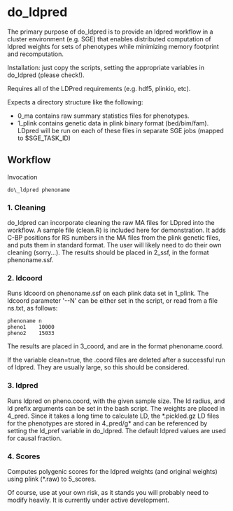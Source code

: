 # do\_ldpred

The primary purpose of do\_ldpred is to provide an ldpred workflow in a cluster environment (e.g. SGE) that enables distributed computation of ldpred weights for sets of phenotypes 
while minimizing memory footprint and recomputation. 

Installation: just copy the scripts, setting the appropriate variables in do\_ldpred (please check!).

Requires all of the LDPred requirements (e.g. hdf5, plinkio, etc).

Expects a directory structure like the following:

- 0\_ma contains raw summary statistics files for phenotypes. 
- 1\_plink contains genetic data in plink binary format (bed/bim/fam). LDpred will be run on each of these files in separate SGE jobs (mapped to $SGE\_TASK\_ID)

## Workflow

Invocation

    do\_ldpred phenoname

### 1. Cleaning

do\_ldpred can incorporate cleaning the raw MA files for LDpred into the workflow. A sample file (clean.R) is included here for demonstration.
It adds C-BP positions for RS numbers in the MA files from the plink genetic files, and puts them in standard format.
The user will likely need to do their own cleaning (sorry...). The results should be placed in 2\_ssf, in the format phenoname.ssf.

### 2. ldcoord

Runs ldcoord on phenoname.ssf on each plink data set in 1\_plink. The ldcoord parameter '--N' can be either set in the script, or 
read from a file ns.txt, as follows:

    phenoname n
    pheno1    10000
    pheno2    15033

The results are placed in 3\_coord, and are in the format phenoname.coord. 

If the variable clean=true, the .coord files are deleted after a successful run of ldpred. They are usually large, so this should be considered.

### 3. ldpred

Runs ldpred on pheno.coord, with the given sample size. The ld radius, and ld prefix arguments can be set in the bash script.
The weights are placed in 4\_pred. Since it takes a long time to calculate LD, the \*.pickled.gz LD files for the phenotypes are stored in 4\_pred/g\* 
and can be referenced by setting the ld\_pref variable in do\_ldpred. The default ldpred values are used for causal fraction.

### 4. Scores

Computes polygenic scores for the ldpred weights (and original weights) using plink (\*.raw) to 5\_scores.

Of course, use at your own risk, as it stands you will probably need to modify heavily. It is currently under active development.



